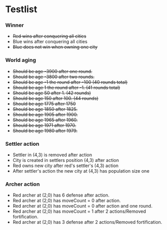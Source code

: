 # Testlist

### Winner
* ~~Red wins after conquering all cities~~
* Blue wins after conquering all cities
* ~~Blue does not win when owning one city~~

### World aging
* ~~Should be age -3900 after one round.~~
* ~~Should be age -3800 after two rounds.~~
* ~~Should be age -1 the round after -100 (40 rounds total)~~
* ~~Should be age 1 the round after -1. (41 rounds total)~~
* ~~Should be age 50 after 1. (42 rounds)~~
* ~~Should be age 150 after 100. (44 rounds)~~
* ~~Should be age 1775 after 1750~~
* ~~Should be age 1850 after 1825.~~
* ~~Should be age 1905 after 1900.~~
* ~~Should be age 1965 after 1960.~~
* ~~Should be age 1971 after 1970.~~
* ~~Should be age 1980 after 1979.~~

### Settler action
* Settler in (4,3) is removed after action
* City is created in settlers position (4,3) after action
* Red owns new city after red's settler's (4,3) action
* After settler's action the new city at (4,3) has population size one

### Archer action
* Red archer at (2,0) has 6 defense after action.
* Red archer at (2,0) has moveCount = 0 after action.
* Red archer at (2,0) has moveCount = 0 after action and one round.
* Red archer at (2,0) has moveCount = 1 after 2 actions/Removed fortification.
* Red archer at (2,0) has 3 defense after 2 actions/Removed fortification.
